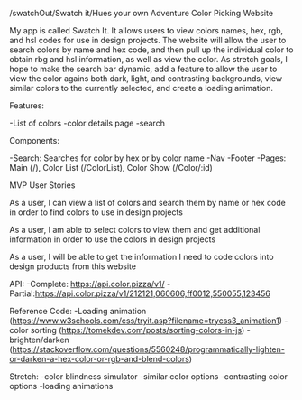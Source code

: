 /swatchOut/Swatch it/Hues your own Adventure Color Picking Website

My app is called Swatch It.  It allows users to view colors names, hex, rgb, and hsl codes for use in design projects.  The website will allow the user to search colors by name and hex code, and then pull up the individual color to obtain rbg and hsl information, as well as view the color.  As stretch goals, I hope to make the search bar dynamic, add a feature to allow the user to view the color agains both dark, light, and contrasting backgrounds, view similar colors to the currently selected, and create a loading animation.

Features: 

-List of colors
-color details page
-search

Components:

-Search: 
    Searches for color by hex or by color name
-Nav
-Footer
-Pages:
    Main (/), 
    Color List (/ColorList), 
    Color Show (/Color/:id)  
        
MVP User Stories

As a user, I can view a list of colors and search them by name or hex code in order to find colors to use in design projects

As a user, I am able to select colors to view them and get additional information in order to use the colors in design projects

As a user, I will be able to get the information I need to code colors into design products from this website

API: 
    -Complete: https://api.color.pizza/v1/
    -Partial:https://api.color.pizza/v1/212121,060606,ff0012,550055,123456

Reference Code:
    -Loading animation (https://www.w3schools.com/css/tryit.asp?filename=trycss3_animation1)
    -color sorting (https://tomekdev.com/posts/sorting-colors-in-js)
    -brighten/darken (https://stackoverflow.com/questions/5560248/programmatically-lighten-or-darken-a-hex-color-or-rgb-and-blend-colors)

Stretch:
-color blindness simulator
-similar color options
-contrasting color options
-loading animations
